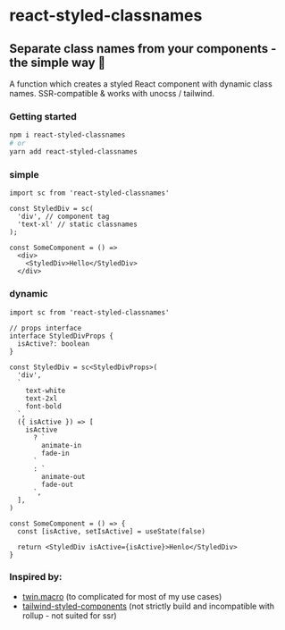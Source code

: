# react-styled-classnames

## Separate class names from your components - the simple way 🫰

A function which creates a styled React component with dynamic class names. SSR-compatible & works with unocss / tailwind.

### Getting started

```bash
npm i react-styled-classnames
# or
yarn add react-styled-classnames
```

### simple

```tsx
import sc from 'react-styled-classnames'

const StyledDiv = sc(
  'div', // component tag
  'text-xl' // static classnames
);

const SomeComponent = () => 
  <div>
    <StyledDiv>Hello</StyledDiv>
  </div>
```

### dynamic

```tsx
import sc from 'react-styled-classnames'

// props interface
interface StyledDivProps {
  isActive?: boolean
}

const StyledDiv = sc<StyledDivProps>(
  'div',
  `
    text-white
    text-2xl
    font-bold
  `,
  ({ isActive }) => [
    isActive
      ? `
        animate-in
        fade-in
      `
      : `
        animate-out
        fade-out
      `,
  ],
)

const SomeComponent = () => {
  const [isActive, setIsActive] = useState(false)

  return <StyledDiv isActive={isActive}>Henlo</StyledDiv>
}
```

### Inspired by:
- [twin.macro](https://github.com/ben-rogerson/twin.macro)
(to complicated for most of my use cases)
- [tailwind-styled-components](https://github.com/MathiasGilson/tailwind-styled-component)
(not strictly build and incompatible with rollup - not suited for ssr)